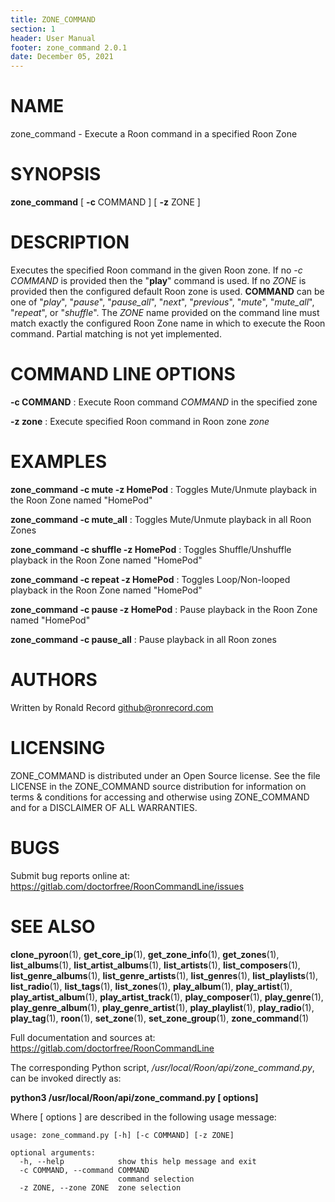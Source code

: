 ```yaml
---
title: ZONE_COMMAND
section: 1
header: User Manual
footer: zone_command 2.0.1
date: December 05, 2021
---
```

# NAME
zone_command - Execute a Roon command in a specified Roon Zone

# SYNOPSIS
**zone_command** [ **-c** COMMAND ] [ **-z** ZONE ]

# DESCRIPTION
Executes the specified Roon command in the given Roon zone. If no *-c COMMAND* is provided then the "**play**" command is used. If no *ZONE* is provided then the configured default Roon zone is used. **COMMAND** can be one of "*play*", "*pause*", "*pause_all*", "*next*", "*previous*", "*mute*", "*mute_all*", "*repeat*", or "*shuffle*". The *ZONE* name provided on the command line must match exactly the configured Roon Zone name in which to execute the Roon command. Partial matching is not yet implemented.

# COMMAND LINE OPTIONS
**-c COMMAND**
: Execute Roon command *COMMAND* in the specified zone

**-z zone**
: Execute specified Roon command in Roon zone *zone*

# EXAMPLES
**zone_command -c mute -z HomePod**
: Toggles Mute/Unmute playback in the Roon Zone named "HomePod"

**zone_command -c mute_all**
: Toggles Mute/Unmute playback in all Roon Zones

**zone_command -c shuffle -z HomePod**
: Toggles Shuffle/Unshuffle playback in the Roon Zone named "HomePod"

**zone_command -c repeat -z HomePod**
: Toggles Loop/Non-looped playback in the Roon Zone named "HomePod"

**zone_command -c pause -z HomePod**
: Pause playback in the Roon Zone named "HomePod"

**zone_command -c pause_all**
: Pause playback in all Roon zones

# AUTHORS
Written by Ronald Record github@ronrecord.com

# LICENSING
ZONE_COMMAND is distributed under an Open Source license.
See the file LICENSE in the ZONE_COMMAND source distribution
for information on terms &amp; conditions for accessing and
otherwise using ZONE_COMMAND and for a DISCLAIMER OF ALL WARRANTIES.

# BUGS
Submit bug reports online at: https://gitlab.com/doctorfree/RoonCommandLine/issues

# SEE ALSO
**clone_pyroon**(1), **get_core_ip**(1), **get_zone_info**(1), **get_zones**(1), **list_albums**(1), **list_artist_albums**(1), **list_artists**(1), **list_composers**(1), **list_genre_albums**(1), **list_genre_artists**(1), **list_genres**(1), **list_playlists**(1), **list_radio**(1), **list_tags**(1), **list_zones**(1), **play_album**(1), **play_artist**(1), **play_artist_album**(1), **play_artist_track**(1), **play_composer**(1), **play_genre**(1), **play_genre_album**(1), **play_genre_artist**(1), **play_playlist**(1), **play_radio**(1), **play_tag**(1), **roon**(1), **set_zone**(1), **set_zone_group**(1), **zone_command**(1)

Full documentation and sources at: https://gitlab.com/doctorfree/RoonCommandLine

The corresponding Python script, */usr/local/Roon/api/zone_command.py*,
can be invoked directly as:

**python3 /usr/local/Roon/api/zone_command.py [ options]**

Where [ options ] are described in the following usage message:

~~~~
usage: zone_command.py [-h] [-c COMMAND] [-z ZONE]

optional arguments:
  -h, --help            show this help message and exit
  -c COMMAND, --command COMMAND
                        command selection
  -z ZONE, --zone ZONE  zone selection
~~~~
